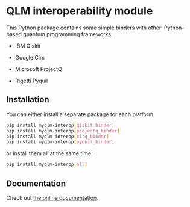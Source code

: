 QLM interoperability module
===========================

This Python package contains some simple binders with other:
Python-based quantum programming frameworks:

* IBM Qiskit

* Google Circ

* Microsoft ProjectQ

* Rigetti Pyquil


Installation
------------

You can either install a separate package for each platform:

```bash
pip install myqlm-interop[qiskit_binder]
pip install myqlm-interop[projectq_binder]
pip install myqlm-interop[cirq_binder]
pip install myqlm-interop[pyquil_binder]
```

or install them all at the same time:

```bash
pip install myqlm-interop[all]
```


Documentation
-------------

Check out [the online documentation](https://myqlm.github.io/%3Amyqlm%3Ainteroperability.html).
